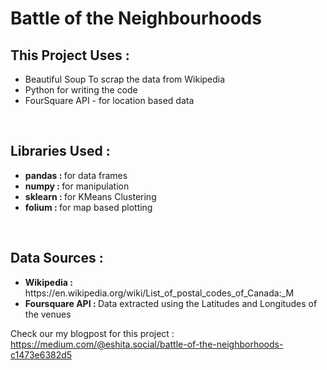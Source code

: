 # Battle of the Neighbourhoods

<h2>This Project Uses : </h2>
<ul>
  <li> Beautiful Soup To scrap the data from Wikipedia
  <li> Python for writing the code
  <li> FourSquare API - for location based data
</ul>
<br>
<h2>Libraries Used : </h2>
<ul>
  <li> <b>pandas : </b> for data frames
  <li> <b>numpy : </b> for manipulation
   <li> <b>sklearn : </b> for KMeans Clustering
  <li> <b>folium : </b> for map based plotting
</ul>
<br>
<h2>Data Sources : </h2>
<ul>
  <li> <b>Wikipedia : </b> https://en.wikipedia.org/wiki/List_of_postal_codes_of_Canada:_M
  <li> <b>Foursquare API : </b> Data extracted using the Latitudes and Longitudes of the venues
</ul>


Check our my blogpost for this project : https://medium.com/@eshita.social/battle-of-the-neighborhoods-c1473e6382d5<br><br>
